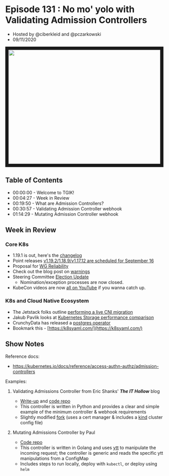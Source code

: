 # Episode 131 : No mo' yolo with Validating Admission Controllers
- Hosted by @ciberkleid and @pczarkowski
- 09/11/2020

<!--- Thumbnailed embed of the video, n8Xo_ghCIOSY is the video id from the youtube url --->

<a href="https://www.youtube.com/watch?v=RVDK0m2XQeg
" target="_blank"><img src="http://img.youtube.com/vi/RVDK0m2XQeg/hqdefault.jpg" width="480" height="360" border="10" /></a>



## Table of Contents

- 00:00:00 - Welcome to TGIK!
- 00:04:27 - Week in Review
- 00:19:50 - What are Admission Controllers?
- 00:30:57 - Validating Admission Controller webhook
- 01:14:29 - Mutating Admission Controller webhook

## Week in Review

### Core K8s

- 1.19.1 is out, here's the [changelog](https://github.com/kubernetes/kubernetes/blob/master/CHANGELOG/CHANGELOG-1.19.md/#changelog-since-v1190)
- Point releases [v1.19.2/1.18.9/v1.17.12 are scheduled for September 16](https://groups.google.com/g/kubernetes-dev/c/btWkJGkLkhA)
- Proposal for [WG Reliability](https://groups.google.com/g/kubernetes-dev/c/wx2qjnPEzc4)
- Check out the blog post on [warnings](https://kubernetes.io/blog/2020/09/03/warnings/)
- Steering Committee [Election Update](https://groups.google.com/g/kubernetes-dev/c/sskISyF_5xk)
    - Nomination/exception processes are now closed. 
- KubeCon videos are now [all on YouTube](https://www.youtube.com/playlist?list=PLj6h78yzYM2O1wlsM-Ma-RYhfT5LKq0XC) if you wanna catch up. 


### K8s and Cloud Native Ecosystem

- The Jetstack folks outline [performing a live CNI migration](https://blog.jetstack.io/blog/cni-migration/)
- Jakub Pavlik looks at [Kubernetes Storage performance comparison](https://medium.com/volterra-io/kubernetes-storage-performance-comparison-v2-2020-updated-1c0b69f0dcf4)
- CrunchyData has released a [postgres operator](https://github.com/CrunchyData/postgres-operator)
- Bookmark this - [https://k8syaml.com/](https://k8syaml.com/)


## Show Notes

Reference docs:

- https://kubernetes.io/docs/reference/access-authn-authz/admission-controllers

Examples:

1. Validating Admissions Controller from Eric Shanks' ***The IT Hollow*** blog
    - [Write-up](https://theithollow.com/2020/05/26/kubernetes-validating-admission-controllers) and [code repo](https://github.com/theITHollow/warden)
    - This controller is written in Python and provides a clear and simple example of the minimum controller & webhook requirements
    - Slightly modified [fork](https://github.com/paulczar/ithollow-warden/tree/tgik)  (uses a cert manager & includes a [kind](https://kind.sigs.k8s.io/) cluster config file)

2. Mutating Admissions Controller  by Paul
    - [Code repo](https://github.com/paulczar/m13k)
    - This controller is written in Golang and uses [ytt](https://github.com/k14s/ytt) to manipulate the incoming request; the controller is generic and reads the specific ytt manipulations from a ConfigMap
    - Includes steps to run locally, deploy with `kubectl`, or deploy using `helm`



